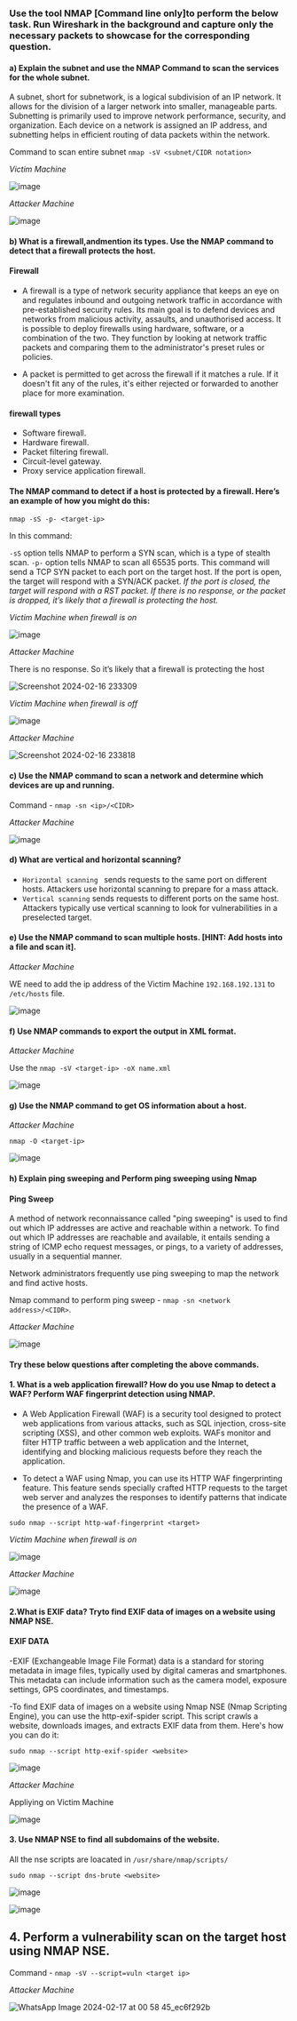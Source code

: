 ### Use the tool NMAP [Command line only]to perform the below task. Run Wireshark in the background and capture only the necessary packets to showcase for the corresponding question.

#### a) Explain the subnet and use the NMAP Command to scan the services for the whole subnet.

A subnet, short for subnetwork, is a logical subdivision of an IP network. It allows for the division of a larger network into smaller, manageable parts. Subnetting is primarily used to improve network performance, security, and organization. Each device on a network is assigned an IP address, and subnetting helps in efficient routing of data packets within the network.

Command to scan entire subnet  `nmap -sV <subnet/CIDR notation>`

*Victim Machine*

![image](https://github.com/ananthan05/Cyber-Security-/assets/140697378/b6392aff-d900-452a-8909-ea9825790166)

*Attacker Machine*

![image](https://github.com/ananthan05/Cyber-Security-/assets/140697378/6a0d258e-4483-4e2c-9c9c-9a3881762a63)

#### b) What is a firewall,andmention its types. Use the NMAP command to detect that a firewall protects the host.

#### Firewall 

- A firewall is a type of network security appliance that keeps an eye on and regulates inbound and outgoing network traffic in accordance with pre-established security rules. Its main goal is to defend devices and networks from malicious activity, assaults, and unauthorised access. It is possible to deploy firewalls using hardware, software, or a combination of the two. They function by looking at network traffic packets and comparing them to the administrator's preset rules or policies. 

- A packet is permitted to get across the firewall if it matches a rule. If it doesn't fit any of the rules, it's either rejected or forwarded to another place for more examination.

#### firewall types
- Software firewall. 
- Hardware firewall. 
- Packet filtering firewall. 
- Circuit-level gateway. 
- Proxy service application firewall.

 #### The NMAP command to detect if a host is protected by a firewall. Here’s an example of how you might do this:

`nmap -sS -p- <target-ip>`

In this command:

`-sS` option tells NMAP to perform a SYN scan, which is a type of stealth scan.
`-p-` option tells NMAP to scan all 65535 ports.
This command will send a TCP SYN packet to each port on the target host. If the port is open, the target will respond with a SYN/ACK packet. *If the port is closed, the target will respond with a RST packet. If there is no response, or the packet is dropped, it’s likely that a firewall is protecting the host.*


*Victim Machine when firewall is on*

![image](https://github.com/ananthan05/Cyber-Security-/assets/140697378/578b0788-44ee-4281-9611-e57ab582e57a)

*Attacker Machine*

There is no response. So it’s likely that a firewall is protecting the host

![Screenshot 2024-02-16 233309](https://github.com/ananthan05/Cyber-Security-/assets/140697378/23a11cf0-59fa-44ef-80d8-d18df4fb7a44)

*Victim Machine when firewall is off*

![image](https://github.com/ananthan05/Cyber-Security-/assets/140697378/b3d1390b-eab0-4842-b583-d31a49c5b022)

*Attacker Machine*

![Screenshot 2024-02-16 233818](https://github.com/ananthan05/Cyber-Security-/assets/140697378/4479ba91-c2f7-45a3-b731-fe677859b228)


#### c) Use the NMAP command to scan a network and determine which devices are up and running.

Command - `nmap -sn <ip>/<CIDR> `

*Attacker Machine*

![image](https://github.com/ananthan05/Cyber-Security-/assets/140697378/ef9d349a-0af7-407b-bb49-e49d837755fc)


#### d) What are vertical and horizontal scanning?

- `Horizontal scanning ` sends requests to the same port on different hosts. Attackers use horizontal scanning to prepare for a mass attack.
- `Vertical scanning` sends requests to different ports on the same host. Attackers typically use vertical scanning to look for vulnerabilities in a preselected target.


#### e) Use the NMAP command to scan multiple hosts. [HINT: Add hosts into a file and scan it].

*Attacker Machine*

WE need to add the ip address of the Victim Machine `192.168.192.131` to `/etc/hosts` file.

![image](https://github.com/ananthan05/Cyber-Security-/assets/140697378/f7d0a54e-f32c-4a6e-b9ab-a9b2193e6dd4)

#### f) Use NMAP commands to export the output in XML format.

*Attacker Machine*

Use the  `nmap -sV <target-ip> -oX name.xml`

![image](https://github.com/ananthan05/Cyber-Security-/assets/140697378/1c60b046-ae16-4d91-97d6-c3299da52aa2)


#### g) Use the NMAP command to get OS information about a host.

 *Attacker Machine*

  `nmap -O <target-ip>`

  ![image](https://github.com/ananthan05/Cyber-Security-/assets/140697378/e364c609-a212-49da-8d63-d081e8964e60)

  #### h) Explain ping sweeping and Perform ping sweeping using Nmap

#### Ping Sweep

A method of network reconnaissance called "ping sweeping" is used to find out which IP addresses are active and reachable within a network. To find out which IP addresses are reachable and available, it entails sending a string of ICMP echo request messages, or pings, to a variety of addresses, usually in a sequential manner.

Network administrators frequently use ping sweeping to map the network and find active hosts.

Nmap command to perform ping sweep - `nmap -sn <network address>/<CIDR>`.

 *Attacker Machine*

 ![image](https://github.com/ananthan05/Cyber-Security-/assets/140697378/1278d6f9-e000-4fc6-ae23-dadeffbd9ebb)


#### Try these below questions after completing the above commands.

#### 1. What is a web application firewall? How do you use Nmap to detect a WAF? Perform WAF fingerprint detection using NMAP.

- A Web Application Firewall (WAF) is a security tool designed to protect web applications from various attacks, such as SQL injection, cross-site scripting (XSS), and other common web exploits. WAFs monitor and filter HTTP traffic between a web application and the Internet, identifying and blocking malicious requests before they reach the application.

- To detect a WAF using Nmap, you can use its HTTP WAF fingerprinting feature. This feature sends specially crafted HTTP requests to the target web server and analyzes the responses to identify patterns that indicate the presence of a WAF.

 `sudo nmap --script http-waf-fingerprint <target>`

 *Victim Machine when firewall is on*

![image](https://github.com/ananthan05/Cyber-Security-/assets/140697378/baf8b73b-992e-463b-8567-fce2d058e45a)


 *Attacker Machine*

![image](https://github.com/ananthan05/Cyber-Security-/assets/140697378/4084acbb-c34c-4baf-a564-c0f6a8ae6bb0)

#### 2.What is EXIF data? Tryto find EXIF data of images on a website using NMAP NSE. 

#### EXIF DATA 

-EXIF (Exchangeable Image File Format) data is a standard for storing metadata in image files, typically used by digital cameras and smartphones. This metadata can include information such as the camera model, exposure settings, GPS coordinates, and timestamps.

-To find EXIF data of images on a website using Nmap NSE (Nmap Scripting Engine), you can use the http-exif-spider script. This script crawls a website, downloads images, and extracts EXIF data from them. Here's how you can do it:

`sudo nmap --script http-exif-spider <website>`

![image](https://github.com/ananthan05/Cyber-Security-/assets/140697378/86827ae0-de26-4c49-b012-99ea355a48a1)


 *Attacker Machine*

 Appliying on Victim Machine

 ![image](https://github.com/ananthan05/Cyber-Security-/assets/140697378/b45a93db-c6bc-4038-abe3-722db030b08d)


 #### 3. Use NMAP NSE to find all subdomains of the website.

All the nse scripts are loacated in `/usr/share/nmap/scripts/`

`sudo nmap --script dns-brute <website>`

![image](https://github.com/ananthan05/Cyber-Security-/assets/140697378/1c7cebb7-bc72-4b7c-9e00-eb974061cf81)

![image](https://github.com/ananthan05/Cyber-Security-/assets/140697378/de9c1396-1807-4e83-9f1d-3e4100785d12)


## 4. Perform a vulnerability scan on the target host using NMAP NSE.

Command -  `nmap -sV --script=vuln <target ip>`

*Attacker Machine*

![WhatsApp Image 2024-02-17 at 00 58 45_ec6f292b](https://github.com/ananthan05/Cyber-Security-/assets/140697378/3766bc86-5333-487c-bf27-f2364899755a)



 
